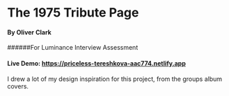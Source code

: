 # The 1975 Tribute Page 
#### By Oliver Clark
######For Luminance Interview Assessment

#### Live Demo: https://priceless-tereshkova-aac774.netlify.app

I drew a lot of my design inspiration for this project, from the groups album covers.
